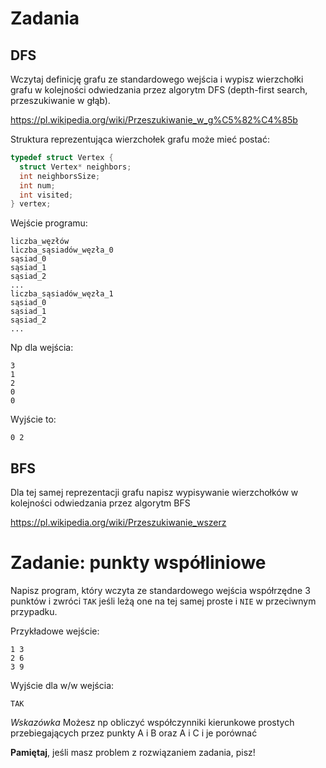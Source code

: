 # Zadania

## DFS
Wczytaj definicję grafu ze standardowego wejścia i wypisz wierzchołki grafu w kolejności odwiedzania przez algorytm DFS (depth-first search, przeszukiwanie w głąb).

https://pl.wikipedia.org/wiki/Przeszukiwanie_w_g%C5%82%C4%85b


Struktura reprezentująca wierzchołek grafu może mieć postać:
```c
typedef struct Vertex {
  struct Vertex* neighbors;
  int neighborsSize;
  int num;
  int visited;
} vertex;
```

Wejście programu:
```
liczba_węzłów
liczba_sąsiadów_węzła_0
sąsiad_0
sąsiad_1
sąsiad_2
...
liczba_sąsiadów_węzła_1
sąsiad_0
sąsiad_1
sąsiad_2
...

```

Np dla wejścia:
```
3
1
2
0
0
```

Wyjście to:
```
0 2
```

## BFS
Dla tej samej reprezentacji grafu napisz wypisywanie wierzchołków w kolejności odwiedzania przez algorytm BFS

https://pl.wikipedia.org/wiki/Przeszukiwanie_wszerz

# Zadanie: punkty współliniowe
Napisz program, który wczyta ze standardowego wejścia współrzędne 3 punktów i zwróci `TAK` jeśli leżą one na tej samej proste i `NIE` w przeciwnym przypadku.

Przykładowe wejście:
```
1 3
2 6
3 9
```

Wyjście dla w/w wejścia:
```
TAK
```

*Wskazówka*
Możesz np obliczyć współczynniki kierunkowe prostych przebiegających przez punkty A i B oraz A i C i je porównać

**Pamiętaj**, jeśli masz problem z rozwiązaniem zadania, pisz!
